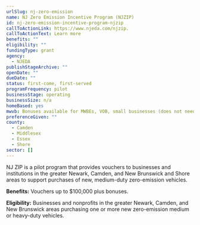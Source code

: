 ```yaml
---
urlSlug: nj-zero-emission
name: NJ Zero Emission Incentive Program (NJZIP)
id: nj-zero-emission-incentive-program-njzip
callToActionLink: https://www.njeda.com/njzip.
callToActionText: Learn more
benefits: ""
eligibility: ""
fundingType: grant
agency:
  - NJEDA
publishStageArchive: ""
openDate: ""
dueDate: ""
status: first-come, first-served
programFrequency: pilot
businessStage: operating
businessSize: n/a
homeBased: yes
mwvb: Bonuses available for MWBEs, VOB, small businesses (does not need to be SBE)
preferenceGiven: ""
county:
  - Camden
  - Middlesex
  - Essex
  - Shore
sector: []
---
```


NJ ZIP is a pilot program that provides vouchers to businesses and institutions in the greater Newark, Camden, and New Brunswick and Shore areas to support purchases of new, medium-duty zero-emission vehicles.

**Benefits:** Vouchers up to $100,000 plus bonuses.

**Eligibility:** Businesses and nonprofits in the greater Newark, Camden, and New Brunswick areas purchasing one or more new zero-emission medium or heavy-duty vehicles.
